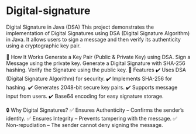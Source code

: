 # Digital-signature
Digital Signature in Java (DSA)
This project demonstrates the implementation of Digital Signatures using DSA (Digital Signature Algorithm) in Java. It allows users to sign a message and then verify its authenticity using a cryptographic key pair.

🔹 How It Works
Generate a Key Pair (Public & Private Key) using DSA.
Sign a Message using the private key.
Generate a Digital Signature with SHA-256 hashing.
Verify the Signature using the public key.
📌 Features
✔️ Uses DSA (Digital Signature Algorithm) for security.
✔️ Implements SHA-256 for hashing.
✔️ Generates 2048-bit secure key pairs.
✔️ Supports message input from users.
✔️ Base64 encoding for easy signature storage.


🔒 Why Digital Signatures?
✅ Ensures Authenticity – Confirms the sender’s identity.
✅ Ensures Integrity – Prevents tampering with the message.
✅ Non-repudiation – The sender cannot deny signing the message.
